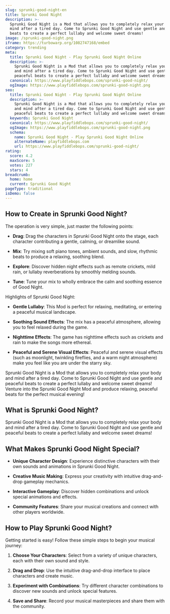 ```yaml
---
slug: sprunki-good-night-en
title: Sprunki Good Night
description: >-
  Sprunki Good Night is a Mod that allows you to completely relax your body and
  mind after a tired day. Come to Sprunki Good Night and use gentle and peaceful
  beats to create a perfect lullaby and welcome sweet dreams!
image: /sprunki-good-night.png
iframe: https://turbowarp.org/1082747168/embed
category: trending
meta:
  title: Sprunki Good Night - Play Sprunki Good Night Online
  description: >-
    Sprunki Good Night is a Mod that allows you to completely relax your body
    and mind after a tired day. Come to Sprunki Good Night and use gentle and
    peaceful beats to create a perfect lullaby and welcome sweet dreams!
  canonical: https://www.playfiddlebops.com/sprunki-good-night/
  ogImage: https://www.playfiddlebops.com/sprunki-good-night.png
seo:
  title: Sprunki Good Night - Play Sprunki Good Night Online
  description: >-
    Sprunki Good Night is a Mod that allows you to completely relax your body
    and mind after a tired day. Come to Sprunki Good Night and use gentle and
    peaceful beats to create a perfect lullaby and welcome sweet dreams!
  keywords: Sprunki Good Night
  canonical: https://www.playfiddlebops.com/sprunki-good-night/
  ogImage: https://www.playfiddlebops.com/sprunki-good-night.png
  schema:
    name: Sprunki Good Night - Play Sprunki Good Night Online
    alternateName: playfiddlebops.com
    url: https://www.playfiddlebops.com/sprunki-good-night/
rating:
  score: 4.2
  maxScore: 5
  votes: 227
  stars: 4
breadcrumb:
  home: home
  current: Sprunki Good Night
pageType: traditional
isDemo: false
---
```


## How to Create in Sprunki Good Night?

The operation is very simple, just master the following points:

- **Drag**: Drag the characters in Sprunki Good Night onto the stage, each character contributing a gentle, calming, or dreamlike sound.

- **Mix**: Try mixing soft piano tones, ambient sounds, and slow, rhythmic beats to produce a relaxing, soothing blend.

- **Explore**: Discover hidden night effects such as remote crickets, mild rain, or lullaby reverberations by smoothly melding sounds.

- **Tune**: Tune your mix to wholly embrace the calm and soothing essence of Good Night.

Highlights of Sprunki Good Night:

- **Gentle Lullaby**: This Mod is perfect for relaxing, meditating, or entering a peaceful musical landscape.

- **Soothing Sound Effects**: The mix has a peaceful atmosphere, allowing you to feel relaxed during the game.

- **Nighttime Effects**: The game has nighttime effects such as crickets and rain to make the songs more ethereal.

- **Peaceful and Serene Visual Effects**: Peaceful and serene visual effects (such as moonlight, twinkling fireflies, and a warm night atmosphere) make you feel like you are under the starry sky.

Sprunki Good Night is a Mod that allows you to completely relax your body and mind after a tired day. Come to Sprunki Good Night and use gentle and peaceful beats to create a perfect lullaby and welcome sweet dreams! Venture into the Sprunki Good Night Mod and produce relaxing, peaceful beats for the perfect musical evening!

## What is Sprunki Good Night?

Sprunki Good Night is a Mod that allows you to completely relax your body and mind after a tired day. Come to Sprunki Good Night and use gentle and peaceful beats to create a perfect lullaby and welcome sweet dreams!

## What Makes Sprunki Good Night Special?

- **Unique Character Design**: Experience distinctive characters with their own sounds and animations in Sprunki Good Night.

- **Creative Music Making**: Express your creativity with intuitive drag-and-drop gameplay mechanics.

- **Interactive Gameplay**: Discover hidden combinations and unlock special animations and effects.

- **Community Features**: Share your musical creations and connect with other players worldwide.

## How to Play Sprunki Good Night?

Getting started is easy! Follow these simple steps to begin your musical journey:

1. **Choose Your Characters**: Select from a variety of unique characters, each with their own sound and style.

1. **Drag and Drop**: Use the intuitive drag-and-drop interface to place characters and create music.

1. **Experiment with Combinations**: Try different character combinations to discover new sounds and unlock special features.

1. **Save and Share**: Record your musical masterpieces and share them with the community.
